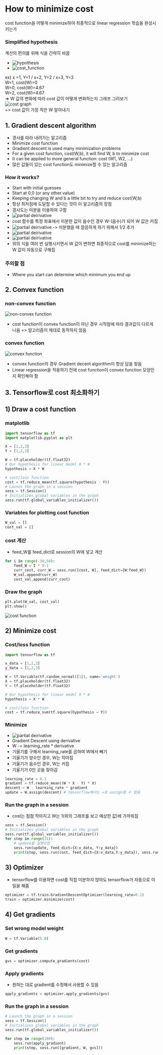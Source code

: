 # How to minimize cost
cost function을 어떻게 minimize하여 최종적으로 linear regression 학습을 완성시키는가

### Simplified hypothesis
계산의 편의를 위해 식을 간략히 바꿈
- <img src="https://latex.codecogs.com/svg.latex?\;H(x)=Wx" title="hypothesis" />
- <img src="https://latex.codecogs.com/svg.latex?\;cost(W)=\frac{1}{m}\sum_{i=1}^{m}(H(x^{(i)})-y^{(i)})^2" title="cost_function" />
ex) x =1, Y=1 / x=2, Y=2 / x=3, Y=3  
W=1, cost(W)=0  
W=0, cost(W)=4.67  
W=2, cost(W)=4.67  
=> W 값의 변화에 따라 cost 값이 어떻게 변화하는지 그래프 그려보기  
![cost graph](https://github.com/jionchu/Study/blob/master/Deep%20Learning/images/cost-graph.png)  
=> cost 값이 가장 작은 W 알아내기

## 1. Gradient descent algorithm
- 경사를 따라 내려가는 알고리즘
- Minimize cost function
- Gradient descent is used many minimization problems
- For a given cost function, cost(W,b), it will find W, b to minimize cost
- It can be applied to more general function: cost (W1, W2, ...)
- 많은 값들이 있는 cost function도 minimize할 수 있는 알고리즘

### How it works?
- Start with initial guesses
- Start at 0,0 (or any other value)
- Keeping changing W and b a little bit to try and reduce cost(W,b)
- 항상 최저점에 도달할 수 있다는 것이 이 알고리즘의 장점
- 경사도는 미분을 이용하여 구함
- <img src="https://latex.codecogs.com/svg.latex?\;W:=W-\alpha{{\partial}\over{\partial{W}}}{cost(W)}" title="partial deirivative" />
- cost 함수를 특정 좌표에서 미분한 값이 음수인 경우 W-(음수)가 되어 W 값은 커짐
- <img src="https://latex.codecogs.com/svg.latex?\;W:=W-\alpha{{\partial}\over{\partial{W}}}\frac{1}{2m}\sum_{i=1}^{m}(Wx^{(i)}-y^{(i)})^2" title="partial deirivative" /> -> 미분했을 때 깔끔하게 하기 위해서 1/2 추가
- <img src="https://latex.codecogs.com/svg.latex?\;W:=W-\alpha\frac{1}{2m}\sum_{i=1}^{m}2(Wx^{(i)}-y^{(i)})x^{(i)}" title="partial deirivative" />
- <img src="https://latex.codecogs.com/svg.latex?\;W:=W-\alpha\frac{1}{m}\sum_{i=1}^{m}(Wx^{(i)}-y^{(i)})x^{(i)}" title="partial deirivative" />
- 위의 식을 여러 번 실행시키면서 W 값이 변하면 최종적으로 cost를 minimize하는 W 값이 자동으로 구해짐

### 주의할 점
- Where you start can determine which minimum you end up

## 2. Convex function
### non-convex function
![non-convex function](https://github.com/jionchu/Study/blob/master/Deep%20Learning/images/non-convex-function.png)  
- cost function이 convex function이 아닌 경우 시작점에 따라 결과값이 다르게 나옴 => 알고리즘이 제대로 동작하지 않음  

### convex function
![convex function](https://github.com/jionchu/Study/blob/master/Deep%20Learning/images/convex-function.png)
- convex function의 경우 Gradient decent algorithm이 항상 답을 찾음
- Linear regression을 적용하기 전에 cost function이 convex function 모양인지 확인해야 함

## 3. Tensorflow로 cost 최소화하기

## 1) Draw a cost function

### matplotlib
```python
import tensorflow as tf
import matplotlib.pyplot as plt

X = [1,2,3]
Y = [1,2,3]

W = tf.placeholder(tf.float32)
# Our hypothesis for linear model X * W
hypothesis = X * W

# cost/loss function
cost = tf.reduce_mean(tf.square(hypothesis - Y))
# Launch the graph in a session
sess = tf.Session()
# Initializes global variables in the graph
sess.run(tf.global_variables_initializer())
```
### Variables for plotting cost function
```python
W_val = []
cost_val = []
```

### cost 계산
- feed_W를 feed_dict로 session의 W에 넣고 계산
```python
for i in range(-30,50):
    feed_W = I * 0.1
    curr_cost, curr_W = sess.run([cost, W], feed_dict={W:feed_W})
    W_val.append(curr_W)
    cost_val.append(curr_cost)
```
### Draw the graph
```python
plt.plot(W_val, cost_val)
plt.show()
```
![cost function](https://github.com/jionchu/Study/blob/master/Deep%20Learning/images/tensorflow-const-function-graph.png)  

## 2) Minimize cost
### Cost/loss function
```python
import tensorflow as tf

x_data = [1,2,3]
y_data = [1,2,3]

W = tf.Variable(tf.random_normal([1]), name='weight')
X = tf.placeholder(tf.float32)
Y = tf.placeholder(tf.float32)

# Our hypothesis for linear model X * W
hypothesis = X * W

# cost/loss function
cost = tf.reduce_sum(tf.square(hypothesis – Y))
```

### Minimize
- <img src="https://latex.codecogs.com/svg.latex?\;W:=W-\alpha\frac{1}{m}\sum_{i=1}^{m}(Wx^{(i)}-y^{(i)})x^{(i)}" title="partial deirivative" />
- Gradient Descent using derivative
- W -= learning_rate * derivative
- 기울기를 구해서 learning_rate를 곱하여 W에서 빼기
- 기울기가 양수인 경우, W는 작아짐
- 기울기가 음수인 경우, W는 커짐
- 기울기가 0인 곳을 찾아감

```python
learning_rate = 0.1
gradient = tf.reduce_mean((W * X - Y) * X)
descent = W - learning_rate * gradient
update = W.assign(descent) # tensorflow에서는 =로 assign할 수 없음
```

### Run the graph in a session
- cost는 점점 작아지고 W는 1(위의 그래프를 보고 예상한 값)에 가까워짐
```python
sess = tf.Session()
# Initializes global variables in the graph
sess.run(tf.global_variables_initializer())
for step in range(21):
    # update를 실행시킴
    sess.run(update, feed_dict={X:x_data, Y:y_data})
    print(step, sess.run(cost, feed_dict={X:x_data,Y:y_data}), sess.run(W))
```

## 3) Optimizer
- tensorflow를 이용하면 cost를 직접 미분하지 않아도 tensorflow가 자동으로 이 일을 해줌
```python
optimizer = tf.train.GradientDescentOptimizer(learning_rate=0.1)
train = optimizer.minimize(cost)
```

## 4) Get gradients

### Set wrong model weight
```python
W = tf.Variable(5.0)
```

### Get gradients
```python
gvs = optimizer.compute_gradients(cost)
```

### Apply gradients
- 원하는 대로 gradient를 수정해서 사용할 수 있음
```python
apply_gradients = optimizer.apply_gradients(gvs)
```

### Run the graph in a session
```python
# Launch the graph in a session
sess = tf.Session()
# Initializes global variables in the graph
sess.run(tf.global_variables_initializer())

for step in range(100):
    sess.run(apply_gradient)
    print(step, sess.run([gradient, W, gvs]))

```